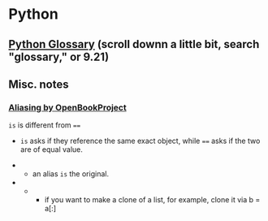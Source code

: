# Python

## [Python Glossary](http://www.openbookproject.net/thinkcs/python/english2e/ch09.html#aliasing) (scroll downn a little bit, search "glossary," or 9.21)

## Misc. notes

### [Aliasing by OpenBookProject](http://www.openbookproject.net/thinkcs/python/english2e/ch09.html#aliasing)

`is` is different from `==`

- `is` asks if they reference the same exact object, while `==` asks if the two are of equal value.

 - - an alias `is` the original.

- - - if you want to make a clone of a list, for example, clone it via b = a[:]

